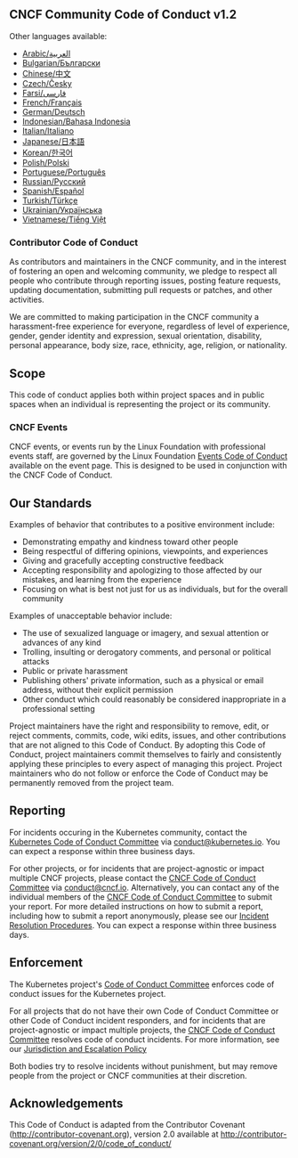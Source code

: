## CNCF Community Code of Conduct v1.2

Other languages available:
- [Arabic/العربية](code-of-conduct-languages/ar.md)
- [Bulgarian/Български](code-of-conduct-languages/bg.md)
- [Chinese/中文](code-of-conduct-languages/zh.md)
- [Czech/Česky](code-of-conduct-languages/cs.md)
- [Farsi/فارسی](code-of-conduct-languages/fa.md)
- [French/Français](code-of-conduct-languages/fr.md)
- [German/Deutsch](code-of-conduct-languages/de.md)
- [Indonesian/Bahasa Indonesia](code-of-conduct-languages/id.md)
- [Italian/Italiano](code-of-conduct-languages/it.md)
- [Japanese/日本語](code-of-conduct-languages/jp.md)
- [Korean/한국어](code-of-conduct-languages/ko.md)
- [Polish/Polski](code-of-conduct-languages/pl.md)
- [Portuguese/Português](code-of-conduct-languages/pt.md)
- [Russian/Русский](code-of-conduct-languages/ru.md)
- [Spanish/Español](code-of-conduct-languages/es.md)
- [Turkish/Türkçe](code-of-conduct-languages/tr.md)
- [Ukrainian/Українська](code-of-conduct-languages/uk.md)
- [Vietnamese/Tiếng Việt](code-of-conduct-languages/vi.md)

### Contributor Code of Conduct

As contributors and maintainers in the CNCF community, and in the interest of fostering
an open and welcoming community, we pledge to respect all people who contribute
through reporting issues, posting feature requests, updating documentation,
submitting pull requests or patches, and other activities.

We are committed to making participation in the CNCF community a harassment-free experience for everyone, regardless of level of experience, gender, gender identity and expression,
sexual orientation, disability, personal appearance, body size, race, ethnicity, age,
religion, or nationality.

## Scope 

This code of conduct applies both within project spaces and in public spaces when an individual is representing the project or its community.

### CNCF Events

CNCF events, or events run by the Linux Foundation with professional events staff, are governed by the Linux Foundation [Events Code of Conduct](https://events.linuxfoundation.org/code-of-conduct/) available on the event page. This is designed to be used in conjunction with the CNCF Code of Conduct.

## Our Standards

Examples of behavior that contributes to a positive environment include:

* Demonstrating empathy and kindness toward other people
* Being respectful of differing opinions, viewpoints, and experiences
* Giving and gracefully accepting constructive feedback
* Accepting responsibility and apologizing to those affected by our mistakes,
  and learning from the experience
* Focusing on what is best not just for us as individuals, but for the
  overall community

Examples of unacceptable behavior include:

* The use of sexualized language or imagery, and sexual attention or
  advances of any kind
* Trolling, insulting or derogatory comments, and personal or political attacks
* Public or private harassment
* Publishing others' private information, such as a physical or email
  address, without their explicit permission
* Other conduct which could reasonably be considered inappropriate in a
  professional setting

Project maintainers have the right and responsibility to remove, edit, or reject comments, commits, code, wiki edits, issues, and other contributions that are not aligned to this Code of Conduct. 
By adopting this Code of Conduct, project maintainers commit themselves to fairly and consistently applying these principles to every aspect
of managing this project. 
Project maintainers who do not follow or enforce the Code of
Conduct may be permanently removed from the project team.

## Reporting 

For incidents occuring in the Kubernetes community, contact the [Kubernetes Code of Conduct Committee](https://git.k8s.io/community/committee-code-of-conduct) via <conduct@kubernetes.io>. You can expect a response within three business days.

For other projects, or for incidents that are project-agnostic or impact multiple CNCF projects, please contact the [CNCF Code of Conduct Committee](https://www.cncf.io/conduct/committee/) via conduct@cncf.io.  Alternatively, you can contact any of the individual members of the [CNCF Code of Conduct Committee](https://www.cncf.io/conduct/committee/) to submit your report. For more detailed instructions on how to submit a report, including how to submit a report anonymously, please see our [Incident Resolution Procedures](https://www.cncf.io/conduct/procedures/). You can expect a response within three business days.

## Enforcement 

The Kubernetes project's [Code of Conduct Committee](https://github.com/kubernetes/community/tree/master/committee-code-of-conduct) enforces code of conduct issues for the Kubernetes project.

For all projects that do not have their own Code of Conduct Committee or other Code of Conduct incident responders, and for incidents that are project-agnostic or impact multiple projects, the [CNCF Code of Conduct Committee](https://www.cncf.io/conduct/committee/) resolves code of conduct incidents. For more information, see our [Jurisdiction and Escalation Policy](https://www.cncf.io/conduct/jurisdiction/)

Both bodies try to resolve incidents without punishment, but may remove people from the project or CNCF communities at their discretion.

## Acknowledgements

This Code of Conduct is adapted from the Contributor Covenant
(http://contributor-covenant.org), version 2.0 available at
http://contributor-covenant.org/version/2/0/code_of_conduct/
